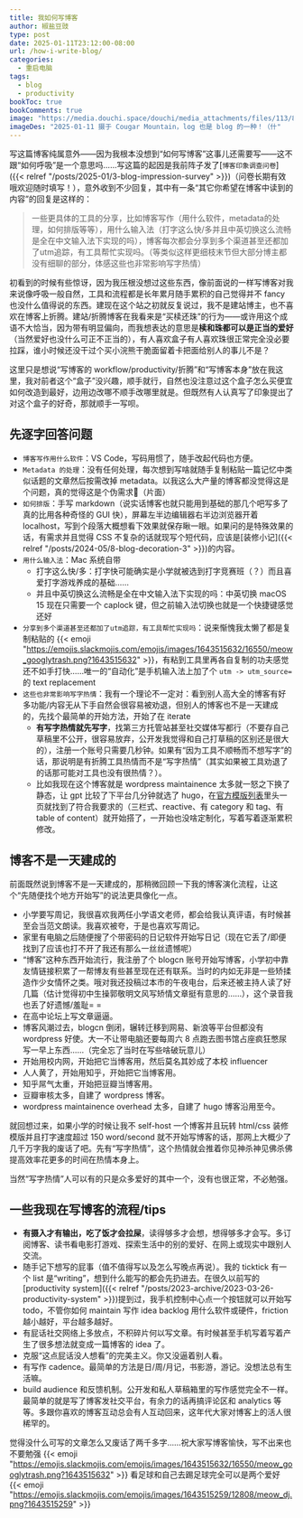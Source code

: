 ```yaml
---
title: 我如何写博客
author: 椒盐豆豉
type: post
date: 2025-01-11T23:12:00-08:00
url: /how-i-write-blog/
categories:
  - 重启电脑
tags:
  - blog
  - productivity
bookToc: true
bookComments: true
image: "https://media.douchi.space/douchi/media_attachments/files/113/812/647/925/742/817/original/15b1b763bf48f88e.png"
imageDes: "2025-01-11 摄于 Cougar Mountain，log 也是 blog 的一种！（什"
---
```


写这篇博客纯属意外——因为我根本没想到“如何写博客”这事儿还需要写——这不跟“如何呼吸”是一个意思吗……写这篇的起因是我前阵子发了[`博客印象调查问卷`]({{< relref "/posts/2025-01/3-blog-impression-survey" >}})（问卷长期有效哦欢迎随时填写！），意外收到不少回复，其中有一条“其它你希望在博客中读到的内容”的回复是这样的：

> 一些更具体的工具的分享，比如博客写作（用什么软件，metadata的处理，如何排版等等），用什么输入法（打字这么快/多并且中英切换这么流畅是全在中文输入法下实现的吗），博客每次都会分享到多个渠道甚至还都加了utm追踪，有工具帮忙实现吗。（等类似这样更细枝末节但大部分博主都没有细聊的部分，体感这些也非常影响写字热情）

<!--more-->

初看到的时候有些惊讶，因为我压根没想过这些东西，像前面说的一样写博客对我来说像呼吸一般自然，工具和流程都是长年累月随手累积的自己觉得并不 fancy 也没什么值得说的东西。建现在这个站之初就反复说过，我不是建站博主，也不喜欢在博客上折腾。建站/折腾博客在我看来是“买椟还珠”的行为——或许用这个成语不大恰当，因为带有明显偏向，而我想表达的意思是**椟和珠都可以是正当的爱好**（当然爱好也没什么可正不正当的），有人喜欢盒子有人喜欢珠很正常完全没必要拉踩，谁小时候还没干过个买小浣熊干脆面留着卡把面给别人的事儿不是？

这里只是想说“写博客的 workflow/productivity/折腾”和“写博客本身”放在我这里，我对前者这个“盒子”没兴趣，顺手就行，自然也没注意过这个盒子怎么买便宜如何改造到最好，边用边改哪不顺手改哪里就是。但既然有人认真写了印象提出了对这个盒子的好奇，那就顺手一写呗。

## 先逐字回答问题
- `博客写作用什么软件`：VS Code，写码用惯了，随手改起代码也方便。
- `Metadata 的处理`：没有任何处理，每次想到写啥就随手复制粘贴一篇记忆中类似话题的文章然后按需改掉 metadata。以我这么大产量的博客都没觉得这是个问题，真的觉得这是个伪需求🤣（片面）
- `如何排版`：手写 markdown（说实话博客也就只能用到基础的那几个吧写多了真的比用各种奇怪的 GUI 快），屏幕左半边编辑器右半边浏览器开着 localhost，写到个段落大概想看下效果就保存瞅一眼。如果问的是特殊效果的话，有需求并且觉得 CSS 不复杂的话就现写个短代码，应该是[装修小记]({{< relref "/posts/2024-05/8-blog-decoration-3" >}})的内容。
- `用什么输入法`：Mac 系统自带
  - 打字这么快/多：打字快可能确实是小学就被选到打字竞赛班（？）而且喜爱打字游戏养成的基础……
  - 并且中英切换这么流畅是全在中文输入法下实现的吗：中英切换 macOS 15 现在只需要一个 caplock 键，但之前输入法切换也就是一个快捷键感觉还好
- `分享到多个渠道甚至还都加了utm追踪，有工具帮忙实现吗`：说来惭愧我太懒了都是复制粘贴的 {{< emoji "https://emojis.slackmojis.com/emojis/images/1643515632/16550/meow_googlytrash.png?1643515632" >}}，有粘到工具里再各自复制的功夫感觉还不如手打快……唯一的“自动化”是手机输入法上加了个 `utm -> utm_source=` 的 text replacement
- `这些也非常影响写字热情`：我有一个理论不一定对：看到别人高大全的博客有好多功能/内容无从下手自然会很容易被劝退，但别人的博客也不是一天建成的，先找个最简单的开始方法，开始了在 iterate
  - **有写字热情就先写字**，找第三方托管站甚至社交媒体写都行（不要存自己草稿里不公开，很容易放弃，公开发我觉得和自己打草稿的区别还是很大的），注册一个账号只需要几秒钟。如果有“因为工具不顺畅而不想写字”的话，那说明是有折腾工具热情而不是“写字热情”（其实如果被工具劝退了的话那可能对工具也没有很热情？）。
  - 比如我现在这个博客就是 wordpress maintainence 太多就一怒之下换了静态，让 gpt 比较了下平台几分钟就选了 hugo，在[官方模版列表](https://themes.gohugo.io/?utm_source=blog.douchi.space)里头一页就找到了符合我要求的（三栏式、reactive、有 category 和 tag、有 table of content）就开始搭了，一开始也没啥定制化，写着写着逐渐累积修改。

## 博客不是一天建成的
前面既然说到博客不是一天建成的，那稍微回顾一下我的博客演化流程，让这个“先随便找个地方开始写”的说法更具像化一点。
- 小学要写周记，我很喜欢我两任小学语文老师，都会给我认真评语，有时候甚至会当范文朗读。我喜欢被夸，于是也喜欢写周记。
- 家里有电脑之后随便搜了个带密码的日记软件开始写日记（现在它丢了/即便找到了应该也打不开了我还有那么一丝丝遗憾呢）
- “博客”这种东西开始流行，我注册了个 blogcn 账号开始写博客，小学初中靠友情链接积累了一帮博友有些甚至现在还有联系。当时的内如无非是一些矫揉造作少女情怀之类。哦对我还投稿过本市的午夜电台，后来还被主持人读了好几篇（估计觉得初中生操郭敬明文风写矫情文章挺有意思的……），这个录音我也丢了好遗憾/羞耻= =
- 在高中论坛上写文章逼逼。
- 博客风潮过去，blogcn 倒闭，辗转迁移到网易、新浪等平台但都没有 wordpress 好使。大一不让带电脑还要每周六 8 点跑去图书馆占座疯狂憋尿写一早上东西……（完全忘了当时在写些啥破玩意儿）
- 开始用校内网，开始把它当博客用，然后莫名其妙成了本校 influencer
- 人人黄了，开始用知乎，开始把它当博客用。
- 知乎屌气太重，开始把豆瓣当博客用。
- 豆瓣审核太多，自建了 wordpress 博客。
- wordpress maintainence overhead 太多，自建了 hugo 博客沿用至今。

就回想过来，如果小学的时候让我不 self-host 一个博客并且玩转 html/css 装修模版并且打字速度超过 150 word/second 就不开始写博客的话，那网上大概少了几千万字我的废话了吧。先有“写字热情”，这个热情就会推着你见神杀神见佛杀佛提高效率花更多的时间在热情本身上。

当然“写字热情”人可以有的只是众多爱好的其中一个，没有也很正常，不必勉强。

## 一些我现在写博客的流程/tips
- **有摄入才有输出，吃了饭才会拉屎**，读得够多才会想，想得够多才会写。多订阅博客、读书看电影打游戏、探索生活中的别的爱好、在网上或现实中跟别人交流。
- 随手记下想写的屁事（值不值得写以及怎么写晚点再说）。我的 ticktick 有一个 list 是“writing”，想到什么能写的都会先扔进去。在很久以前写的 [productivity system]({{< relref "/posts/2023-archive/2023-03-26-productivity-system" >}})提到过，我手机控制中心点一个按钮就可以开始写 todo，不管你如何 maintain 写作 idea backlog 用什么软件或硬件，friction 越小越好，平台越多越好。
- 有屁话社交网络上多放点，不积碎片何以写文章。有时候甚至手机写着写着产生了很多想法就变成一篇博客的 idea 了。
- 克服“这点屁话没人想看”的完美主义。你又没逼着别人看。
- 有写作 cadence。最简单的方法是日/周/月记，书影游，游记。没想法总有生活嘛。
- build audience 和反馈机制。公开发和私人草稿箱里的写作感觉完全不一样。最简单的就是写了博客发社交平台，有余力的话再搞评论区和 analytics 等等。多跟你喜欢的博客互动总会有人互动回来，这年代大家对博客上的活人很稀罕的。

觉得没什么可写的文章怎么又废话了两千多字……祝大家写博客愉快，写不出来也不要勉强 {{< emoji "https://emojis.slackmojis.com/emojis/images/1643515632/16550/meow_googlytrash.png?1643515632" >}} 看足球和自己去踢足球完全可以是两个爱好 {{< emoji "https://emojis.slackmojis.com/emojis/images/1643515259/12808/meow_dj.png?1643515259" >}}